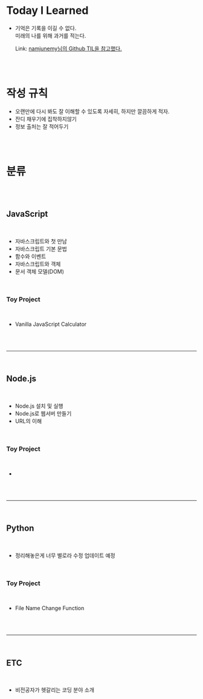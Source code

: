# Today I Learned

- 기억은 기록을 이길 수 없다.<br>
  미래의 나를 위해 과거를 적는다.

  Link: [namjunemy님의 Github TIL을 참고했다.][namjunemy_github_link]

  [namjunemy_github_link]: https://github.com/namjunemy/TIL "namjunemy님의 github" 

  
<br>
<br>

# 작성 규칙
- 오랜만에 다시 봐도 잘 이해할 수 있도록 자세히, 하지만 깔끔하게 적자.
- 잔디 채우기에 집착하지않기
- 정보 출처는 잘 적어두기

<br>
<br>

# 분류

<br>
<br>

## JavaScript
<br>


- <a hrep ="https://github.com/KyungJiHye/TIL/blob/main/JavaScript/Study/%EC%9E%90%EB%B0%94%EC%8A%A4%ED%81%AC%EB%A6%BD%ED%8A%B8%EC%99%80%20%EC%B2%AB%20%EB%A7%8C%EB%82%A8.md">자바스크립트와 첫 만남</a>
- <a hrep ="https://github.com/KyungJiHye/TIL/blob/main/JavaScript/Study/%EC%9E%90%EB%B0%94%EC%8A%A4%ED%81%AC%EB%A6%BD%ED%8A%B8%20%EA%B8%B0%EB%B3%B8%20%EB%AC%B8%EB%B2%95.md">자바스크립트 기본 문법</a>
- <a hrep ="https://github.com/KyungJiHye/TIL/blob/main/JavaScript/Study/%ED%95%A8%EC%88%98%EC%99%80%20%EC%9D%B4%EB%B2%A4%ED%8A%B8.md">함수와 이벤트</a>
- <a hrep ="https://github.com/KyungJiHye/TIL/blob/main/JavaScript/Study/%EC%9E%90%EB%B0%94%EC%8A%A4%ED%81%AC%EB%A6%BD%ED%8A%B8%EC%99%80%20%EA%B0%9D%EC%B2%B4.md">자바스크립트와 객체</a>
- <a hrep ="https://github.com/KyungJiHye/TIL/blob/main/JavaScript/Study/%EB%AC%B8%EC%84%9C%EA%B0%9D%EC%B2%B4%EB%AA%A8%EB%8D%B8(DOM).md">문서 객체 모델(DOM)</a>

<br>

### Toy Project

<br>

- <a hrep ="">Vanilla JavaScript Calculator</a>

<br>
<br>

___
<br>

## Node.js

<br>

- <a hrep ="https://github.com/KyungJiHye/TIL/blob/main/Node.js/Node.js%20%EC%84%A4%EC%B9%98%20%EB%B0%8F%20%EC%8B%A4%ED%96%89.md">Node.js 설치 및 실행</a>
- <a hrep ="https://github.com/KyungJiHye/TIL/blob/main/Node.js/Node.js%EB%A1%9C%20%EC%9B%B9%EC%84%9C%EB%B2%84%20%EB%A7%8C%EB%93%A4%EA%B8%B0.md">Node.js로 웹서버 만들기</a>
- <a hrep ="https://github.com/KyungJiHye/TIL/blob/main/Node.js/URL%EC%9D%98%20%EC%9D%B4%ED%95%B4.md">URL의 이해</a>

<br>

### Toy Project

<br>

- <a hrep =""></a>

<br>
<br>

___
<br>

## Python

<br>

- <a hrep ="">정리해놓은게 너무 별로라 수정 업데이트 예정</a>

<br>

### Toy Project

<br>

- <a hrep ="https://github.com/KyungJiHye/TIL/blob/main/Python/ToyProject/File%20Name%20Change%20Function.py">File Name Change Function</a>

<br>
<br>

___
<br>

## ETC

<br>

- <a hrep ="https://github.com/KyungJiHye/TIL/blob/main/ETC/%EB%B9%84%EC%A0%84%EA%B3%B5%EC%9E%90%EA%B0%80%20%ED%97%B7%EA%B0%88%EB%A6%AC%EB%8A%94%20%EC%BD%94%EB%94%A9%20%EB%B6%84%EC%95%BC%20%EC%86%8C%EA%B0%9C.md">비전공자가 헷갈리는 코딩 분야 소개</a>